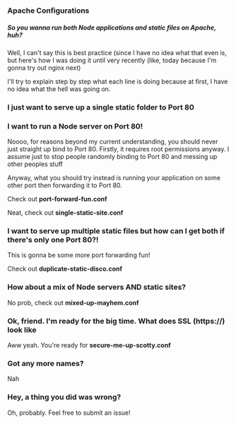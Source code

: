 ### Apache Configurations
##### So you wanna run both Node applications and static files on Apache, huh?

Well, I can't say this is best practice (since I have no idea what that even is, but here's how I was doing it until very recently (like, today because I'm gonna try out nginx next)

I'll try to explain step by step what each line is doing because at first, I have no idea what the hell was going on.

### I just want to serve up a single static folder to Port 80

### I want to run a Node server on Port 80!

Noooo, for reasons beyond my current understanding, you should never just straight up bind to Port 80. Firstly, it requires root permissions anyway. I assume just to stop people randomly binding to Port 80 and messing up other peoples stuff

Anyway, what you should try instead is running your application on some other port then forwarding it to Port 80.

Check out **port-forward-fun.conf**

Neat, check out **single-static-site.conf**

### I want to serve up multiple static files but how can I get both if there's only one Port 80?!

This is gonna be some more port forwarding fun!

Check out **duplicate-static-disco.conf**

### How about a mix of Node servers **AND** static sites?

No prob, check out **mixed-up-mayhem.conf**

### Ok, friend. I'm ready for the big time. What does SSL (https://) look like

Aww yeah. You're ready for **secure-me-up-scotty.conf**

### Got any more names?

Nah

### Hey, a thing you did was wrong?

Oh, probably. Feel free to submit an issue!
